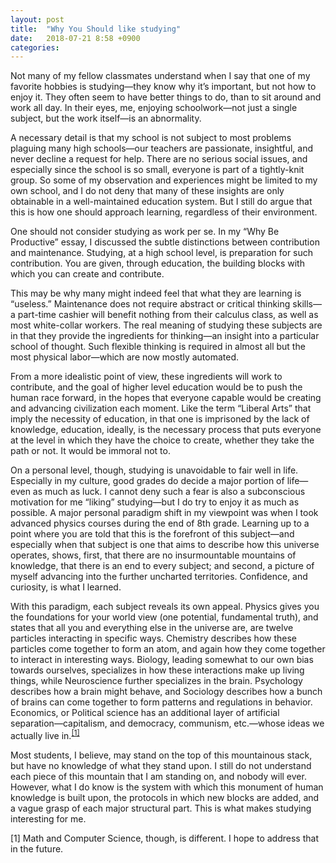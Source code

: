 ```yaml
---
layout: post
title:  "Why You Should like studying"
date:   2018-07-21 8:58 +0900
categories:
---
```


Not many of my fellow classmates understand when I say that one of my favorite hobbies is studying—they know why it’s important, but not how to enjoy it. They often seem to have better things to do, than to sit around and work all day. In their eyes, me, enjoying schoolwork—not just a single subject, but the work itself—is an abnormality.

A necessary detail is that my school is not subject to most problems plaguing many high schools—our teachers are passionate, insightful, and never decline a request for help. There are no serious social issues, and especially since the school is so small, everyone is part of a tightly-knit group. So some of my observation and experiences might be limited to my own school, and I do not deny that many of these insights are only obtainable in a well-maintained education system. But I still do argue that this is how one should approach learning, regardless of their environment.

One should not consider studying as work per se. In my “Why Be Productive” essay, I discussed the subtle distinctions between contribution and maintenance. Studying, at a high school level, is preparation for such contribution. You are given, through education, the building blocks with which you can create and contribute.

This may be why many might indeed feel that what they are learning is “useless.” Maintenance does not require abstract or critical thinking skills—a part-time cashier will benefit nothing from their calculus class, as well as most white-collar workers. The real meaning of studying these subjects are in that they provide the ingredients for thinking—an insight into a particular school of thought. Such flexible thinking is required in almost all but the most physical labor—which are now mostly automated.

From a more idealistic point of view, these ingredients will work to contribute, and the goal of higher level education would be to push the human race forward, in the hopes that everyone capable would be creating and advancing civilization each moment. Like the term “Liberal Arts” that imply the necessity of education, in that one is imprisoned by the lack of knowledge, education, ideally, is the necessary process that puts everyone at the level in which they have the choice to create, whether they take the path or not. It would be immoral not to.

On a personal level, though, studying is unavoidable to fair well in life. Especially in my culture, good grades do decide a major portion of life—even as much as luck. I cannot deny such a fear is also a subconscious motivation for me “liking” studying—but I do try to enjoy it as much as possible. A major personal paradigm shift in my viewpoint was when I took advanced physics courses during the end of 8th grade. Learning up to a point where you are told that this is the forefront of this subject—and especially when that subject is one that aims to describe how this universe operates, shows, first, that there are no insurmountable mountains of knowledge, that there is an end to every subject; and second, a picture of myself advancing into the further uncharted territories. Confidence, and curiosity, is what I learned.

With this paradigm, each subject reveals its own appeal. Physics gives you the foundations for your world view (one potential, fundamental truth), and states that all you and everything else in the universe are, are twelve particles interacting in specific ways. Chemistry describes how these particles come together to form an atom, and again how they come together to interact in interesting ways. Biology, leading somewhat to our own bias towards ourselves, specializes in how these interactions make up living things, while Neuroscience further specializes in the brain. Psychology describes how a brain might behave, and Sociology describes how a bunch of brains can come together to form patterns and regulations in behavior. Economics, or Political science has an additional layer of artificial separation—capitalism, and democracy, communism, etc.—whose ideas we actually live in.<sup>[[1]](#1)</sup>

Most students, I believe, may stand on the top of this mountainous stack, but have no knowledge of what they stand upon. I still do not understand each piece of this mountain that I am standing on, and nobody will ever. However, what I do know is the system with which this monument of human knowledge is built upon, the protocols in which new blocks are added, and a vague grasp of each major structural part. This is what makes studying interesting for me.

<a name="1">[1]</a> Math and Computer Science, though, is different. I hope to address that in the future.
